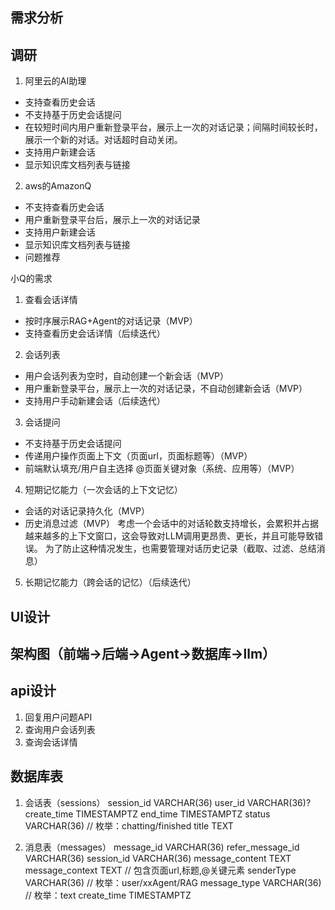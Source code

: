 ## 需求分析
## 调研
1. 阿里云的AI助理
- 支持查看历史会话
- 不支持基于历史会话提问
- 在较短时间内用户重新登录平台，展示上一次的对话记录；间隔时间较长时，展示一个新的对话。对话超时自动关闭。
- 支持用户新建会话
- 显示知识库文档列表与链接
2. aws的AmazonQ
- 不支持查看历史会话
- 用户重新登录平台后，展示上一次的对话记录
- 支持用户新建会话
- 显示知识库文档列表与链接
- 问题推荐

小Q的需求
1. 查看会话详情
- 按时序展示RAG+Agent的对话记录（MVP）
- 支持查看历史会话详情（后续迭代）

2. 会话列表
- 用户会话列表为空时，自动创建一个新会话（MVP）
- 用户重新登录平台，展示上一次的对话记录，不自动创建新会话（MVP）
- 支持用户手动新建会话（后续迭代）

3. 会话提问
- 不支持基于历史会话提问
- 传递用户操作页面上下文（页面url，页面标题等）（MVP）
- 前端默认填充/用户自主选择 @页面关键对象（系统、应用等）（MVP）

4. 短期记忆能力（一次会话的上下文记忆）
- 会话的对话记录持久化（MVP）
- 历史消息过滤（MVP）
考虑一个会话中的对话轮数支持增长，会累积并占据越来越多的上下文窗口，这会导致对LLM调用更昂贵、更长，并且可能导致错误。
为了防止这种情况发生，也需要管理对话历史记录（截取、过滤、总结消息）

5. 长期记忆能力（跨会话的记忆）（后续迭代）

## UI设计

## 架构图（前端->后端->Agent->数据库->llm）

## api设计
1. 回复用户问题API
2. 查询用户会话列表
3. 查询会话详情

## 数据库表

1. 会话表（sessions）
session_id  VARCHAR(36)
user_id     VARCHAR(36)?
create_time  TIMESTAMPTZ
end_time    TIMESTAMPTZ
status      VARCHAR(36)   // 枚举：chatting/finished
title       TEXT
 
2. 消息表（messages）
message_id             VARCHAR(36) 
refer_message_id       VARCHAR(36) 
session_id             VARCHAR(36) 
message_content        TEXT
message_context        TEXT                // 包含页面url,标题,@关键元素
senderType             VARCHAR(36)         // 枚举：user/xxAgent/RAG
message_type           VARCHAR(36)         // 枚举：text
create_time            TIMESTAMPTZ
 
```

